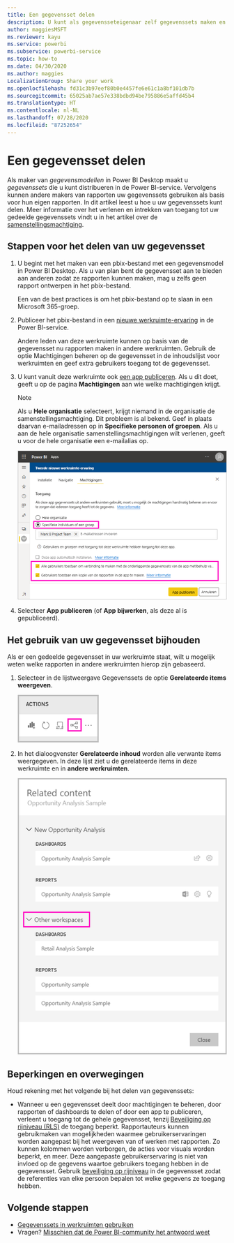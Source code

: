 ```yaml
---
title: Een gegevensset delen
description: U kunt als gegevensseteigenaar zelf gegevenssets maken en delen zodat anderen er ook gebruik van kunnen maken. Meer informatie over hoe u deze kunt delen.
author: maggiesMSFT
ms.reviewer: kayu
ms.service: powerbi
ms.subservice: powerbi-service
ms.topic: how-to
ms.date: 04/30/2020
ms.author: maggies
LocalizationGroup: Share your work
ms.openlocfilehash: fd31c3b97eef80b0e4457fe6e61c1a8bf101db7b
ms.sourcegitcommit: 65025ab7ae57e338bdbd94be795886e5affd45b4
ms.translationtype: HT
ms.contentlocale: nl-NL
ms.lasthandoff: 07/28/2020
ms.locfileid: "87252654"
---
```

# <a name="share-a-dataset"></a>Een gegevensset delen

Als maker van *gegevensmodellen* in Power BI Desktop maakt u *gegevenssets* die u kunt distribueren in de Power BI-service. Vervolgens kunnen andere makers van rapporten uw gegevenssets gebruiken als basis voor hun eigen rapporten. In dit artikel leest u hoe u uw gegevenssets kunt delen. Meer informatie over het verlenen en intrekken van toegang tot uw gedeelde gegevenssets vindt u in het artikel over de [samenstellingsmachtiging](service-datasets-build-permissions.md).

## <a name="steps-to-sharing-your-dataset"></a>Stappen voor het delen van uw gegevensset

1. U begint met het maken van een pbix-bestand met een gegevensmodel in Power BI Desktop. Als u van plan bent de gegevensset aan te bieden aan anderen zodat ze rapporten kunnen maken, mag u zelfs geen rapport ontwerpen in het pbix-bestand.

    Een van de best practices is om het pbix-bestand op te slaan in een Microsoft 365-groep.

1. Publiceer het pbix-bestand in een [nieuwe werkruimte-ervaring](../collaborate-share/service-create-the-new-workspaces.md) in de Power BI-service.
    
    Andere leden van deze werkruimte kunnen op basis van de gegevensset nu rapporten maken in andere werkruimten. Gebruik de optie Machtigingen beheren op de gegevensset in de inhoudslijst voor werkruimten en geef extra gebruikers toegang tot de gegevensset. 

1. U kunt vanuit deze werkruimte ook [een app publiceren](../collaborate-share/service-create-distribute-apps.md). Als u dit doet, geeft u op de pagina **Machtigingen** aan wie welke machtigingen krijgt.

    > [!NOTE]
    > Als u **Hele organisatie** selecteert, krijgt niemand in de organisatie de samenstellingsmachtiging. Dit probleem is al bekend. Geef in plaats daarvan e-mailadressen op in **Specifieke personen of groepen**.  Als u aan de hele organisatie samenstellingsmachtigingen wilt verlenen, geeft u voor de hele organisatie een e-mailalias op.

    ![App-machtigingen instellen](media/service-datasets-build-permissions/power-bi-dataset-app-permission-new-look.png)

1. Selecteer **App publiceren** (of **App bijwerken**, als deze al is gepubliceerd).

## <a name="track-your-dataset-usage"></a>Het gebruik van uw gegevensset bijhouden

Als er een gedeelde gegevensset in uw werkruimte staat, wilt u mogelijk weten welke rapporten in andere werkruimten hierop zijn gebaseerd.

1. Selecteer in de lijstweergave Gegevenssets de optie **Gerelateerde items weergeven**.

    ![pictogram Gerelateerde items weergeven](media/service-datasets-build-permissions/power-bi-dataset-view-related-to-dataset.png)

1. In het dialoogvenster **Gerelateerde inhoud** worden alle verwante items weergegeven. In deze lijst ziet u de gerelateerde items in deze werkruimte en in **andere werkruimten**.
 
    ![Dialoogvenster voor gerelateerde inhoud](media/service-datasets-build-permissions/power-bi-dataset-related-workspaces.png)

## <a name="limitations-and-considerations"></a>Beperkingen en overwegingen
Houd rekening met het volgende bij het delen van gegevenssets:

* Wanneer u een gegevensset deelt door machtigingen te beheren, door rapporten of dashboards te delen of door een app te publiceren, verleent u toegang tot de gehele gegevensset, tenzij [Beveiliging op rijniveau (RLS)](../admin/service-admin-rls.md) de toegang beperkt. Rapportauteurs kunnen gebruikmaken van mogelijkheden waarmee gebruikerservaringen worden aangepast bij het weergeven van of werken met rapporten. Zo kunnen kolommen worden verborgen, de acties voor visuals worden beperkt, en meer. Deze aangepaste gebruikerservaring is niet van invloed op de gegevens waartoe gebruikers toegang hebben in de gegevensset. Gebruik [beveiliging op rijniveau](../admin/service-admin-rls.md) in de gegevensset zodat de referenties van elke persoon bepalen tot welke gegevens ze toegang hebben.

## <a name="next-steps"></a>Volgende stappen

- [Gegevenssets in werkruimten gebruiken](service-datasets-across-workspaces.md)
- Vragen? [Misschien dat de Power BI-community het antwoord weet](https://community.powerbi.com/)
